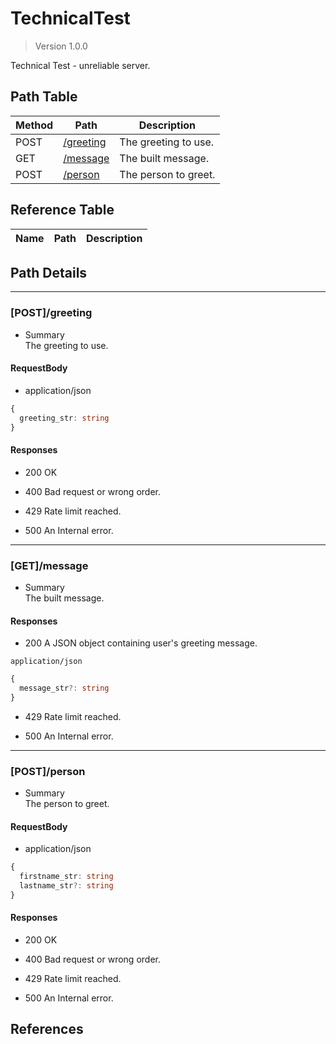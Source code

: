 # TechnicalTest

> Version 1.0.0

Technical Test - unreliable server.

## Path Table

| Method | Path | Description |
| --- | --- | --- |
| POST | [/greeting](#postgreeting) | The greeting to use. |
| GET | [/message](#getmessage) | The built message. |
| POST | [/person](#postperson) | The person to greet. |

## Reference Table

| Name | Path | Description |
| --- | --- | --- |

## Path Details

***

### [POST]/greeting

- Summary  
The greeting to use.

#### RequestBody

- application/json

```ts
{
  greeting_str: string
}
```

#### Responses

- 200 OK

- 400 Bad request or wrong order.

- 429 Rate limit reached.

- 500 An Internal error.

***

### [GET]/message

- Summary  
The built message.

#### Responses

- 200 A JSON object containing user's greeting message.

`application/json`

```ts
{
  message_str?: string
}
```

- 429 Rate limit reached.

- 500 An Internal error.

***

### [POST]/person

- Summary  
The person to greet.

#### RequestBody

- application/json

```ts
{
  firstname_str: string
  lastname_str?: string
}
```

#### Responses

- 200 OK

- 400 Bad request or wrong order.

- 429 Rate limit reached.

- 500 An Internal error.

## References